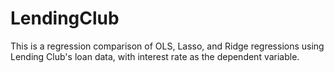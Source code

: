 # LendingClub

This is a regression comparison of OLS, Lasso, and Ridge regressions using Lending Club's loan data, with interest rate as the dependent variable. 
